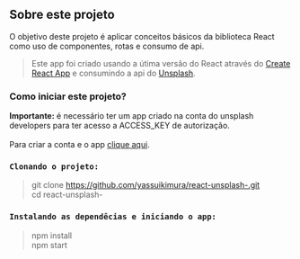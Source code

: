 
## Sobre este projeto

O objetivo deste projeto é aplicar conceitos básicos da biblioteca React como uso de componentes, rotas e consumo de api. 

> Este app foi criado usando a útima versão do React através do [Create React App](https://github.com/facebook/create-react-app) e consumindo a api do [Unsplash](https://unsplash.com/developers). 

### Como iniciar este projeto?

**Importante:** é necessário ter um app criado na conta do unsplash developers para ter acesso a ACCESS_KEY de autorização. <br /> <br />
Para criar a conta e o app [clique aqui](https://unsplash.com/developers).


### `Clonando o projeto:`

> git clone https://github.com/yassuikimura/react-unsplash-.git <br />
cd react-unsplash-  <br/>

### `Instalando as dependêcias e iniciando o app:`
 > npm install </br>
   npm start 






